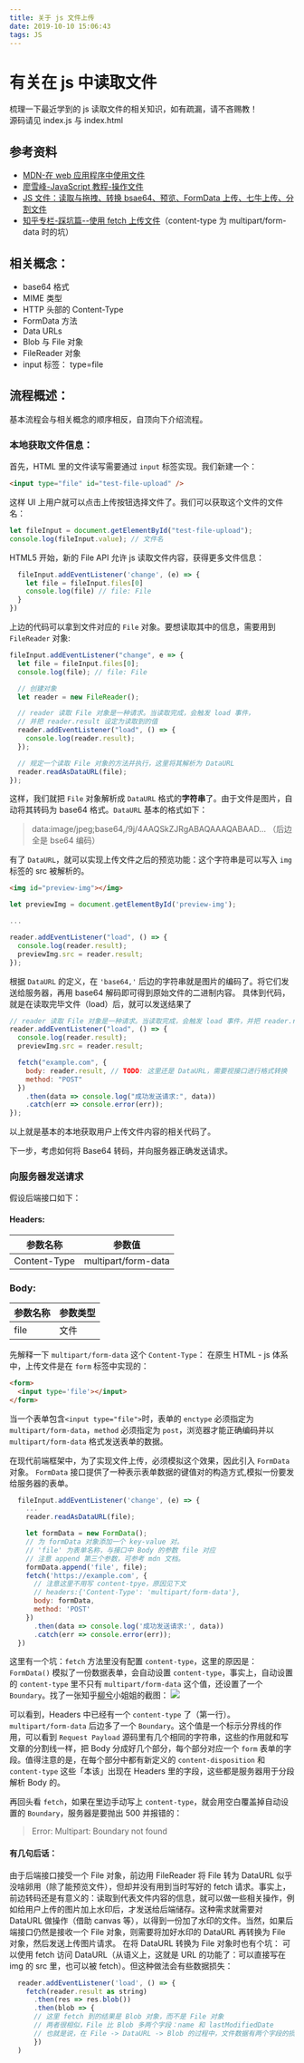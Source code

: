 ```yaml
---
title: 关于 js 文件上传
date: 2019-10-10 15:06:43
tags: JS
---
```


# 有关在 js 中读取文件

梳理一下最近学到的 js 读取文件的相关知识，如有疏漏，请不吝赐教！  
源码请见 index.js 与 index.html

## 参考资料

- [MDN-在 web 应用程序中使用文件](https://developer.mozilla.org/zh-CN/docs/Web/API/File/Using_files_from_web_applications)
- [廖雪峰-JavaScript 教程-操作文件](https://www.liaoxuefeng.com/wiki/1022910821149312/1023022494381696)
- [JS 文件：读取与拖拽、转换 bsae64、预览、FormData 上传、七牛上传、分割文件](https://github.com/amandakelake/blog/issues/40)
- [知乎专栏-踩坑篇--使用 fetch 上传文件](https://zhuanlan.zhihu.com/p/34291688)（content-type 为 multipart/form-data 时的坑）

## 相关概念：

- base64 格式
- MIME 类型
- HTTP 头部的 Content-Type
- FormData 方法
- Data URLs
- Blob 与 File 对象
- FileReader 对象
- input 标签： type=file

## 流程概述：

基本流程会与相关概念的顺序相反，自顶向下介绍流程。

### 本地获取文件信息：

首先，HTML 里的文件读写需要通过 `input` 标签实现。我们新建一个：

```html
<input type="file" id="test-file-upload" />
```

这样 UI 上用户就可以点击上传按钮选择文件了。我们可以获取这个文件的文件名：

```js
let fileInput = document.getElementById("test-file-upload");
console.log(fileInput.value); // 文件名
```

HTML5 开始，新的 File API 允许 js 读取文件内容，获得更多文件信息：

```js
  fileInput.addEventListener('change', (e) => {
    let file = fileInput.files[0]
    console.log(file) // file: File
  }
})
```

上边的代码可以拿到文件对应的 `File` 对象。要想读取其中的信息，需要用到 `FileReader` 对象:

```js
fileInput.addEventListener("change", e => {
  let file = fileInput.files[0];
  console.log(file); // file: File

  // 创建对象
  let reader = new FileReader();

  // reader 读取 File 对象是一种请求。当读取完成，会触发 load 事件，
  // 并把 reader.result 设定为读取到的值
  reader.addEventListener("load", () => {
    console.log(reader.result);
  });

  // 规定一个读取 File 对象的方法并执行，这里将其解析为 DataURL
  reader.readAsDataURL(file);
});
```

这样，我们就把 `File` 对象解析成 `DataURL` 格式的**字符串**了。由于文件是图片，自动将其转码为 base64 格式。`DataURL` 基本的格式如下：

> data:image/jpeg;base64,/9j/4AAQSkZJRgABAQAAAQABAAD...
> （后边全是 bse64 编码）

有了 `DataURL`，就可以实现上传文件之后的预览功能：这个字符串是可以写入 `img` 标签的 src 被解析的。

```html
<img id="preview-img"></img>
```

```js
let previewImg = document.getElementById('preview-img');

...

reader.addEventListener("load", () => {
  console.log(reader.result);
  previewImg.src = reader.result;
});
```

根据 `DataURL` 的定义，在 `'base64,'` 后边的字符串就是图片的编码了。将它们发送给服务器，再用 base64 解码即可得到原始文件的二进制内容。
具体到代码，就是在读取完毕文件（load）后，就可以发送结果了

```js
// reader 读取 File 对象是一种请求。当读取完成，会触发 load 事件，并把 reader.result 设定为读取到的值
reader.addEventListener("load", () => {
  console.log(reader.result);
  previewImg.src = reader.result;

  fetch("example.com", {
    body: reader.result, // TODO: 这里还是 DataURL，需要视接口进行格式转换
    method: "POST"
  })
    .then(data => console.log("成功发送请求:", data))
    .catch(err => console.error(err));
});
```

以上就是基本的本地获取用户上传文件内容的相关代码了。

下一步，考虑如何将 Base64 转码，并向服务器正确发送请求。

### 向服务器发送请求

假设后端接口如下：

#### Headers:

| 参数名称     | 参数值              |
| ------------ | ------------------- |
| Content-Type | multipart/form-data |

### Body:

| 参数名称 | 参数类型 |
| -------- | -------- |
| file     | 文件     |

先解释一下 `multipart/form-data` 这个 `Content-Type`：
在原生 HTML - js 体系中，上传文件是在 `form` 标签中实现的：

```html
<form>
  <input type='file'></input>
</form>
```

当一个表单包含`<input type="file">`时，表单的 `enctype` 必须指定为 `multipart/form-data`，`method` 必须指定为 `post`，浏览器才能正确编码并以 `multipart/form-data` 格式发送表单的数据。

在现代前端框架中，为了实现文件上传，必须模拟这个效果，因此引入 `FormData` 对象。
`FormData` 接口提供了一种表示表单数据的键值对的构造方式,模拟一份要发给服务器的表单。

```js
  fileInput.addEventListener('change', (e) => {
    ...
    reader.readAsDataURL(file);

    let formData = new FormData();
    // 为 formData 对象添加一个 key-value 对。
    // 'file' 为表单名称，与接口中 Body 的参数 file 对应
    // 注意 append 第三个参数，可参考 mdn 文档。
    formData.append('file', file);
    fetch('https://example.com', {
      // 注意这里不用写 content-tpye，原因见下文
      // headers:{'Content-Type': 'multipart/form-data'},
      body: formData,
      method: 'POST'
    })
      .then(data => console.log('成功发送请求:', data))
      .catch(err => console.error(err));
  })
```

这里有一个坑：`fetch` 方法里没有配置 `content-type`，这里的原因是：`FormData()` 模拟了一份数据表单，会自动设置 `content-type`，事实上，自动设置的 `content-type` 里不只有 `multipart/form-data` 这个值，还设置了一个 `Boundary`。找了一张知乎[柳兮](https://zhuanlan.zhihu.com/p/34291688)小姐姐的截图：
![](/blog/images/关于-js-文件上传1.jpg)

可以看到，Headers 中已经有一个 `content-type` 了（第一行）。`multipart/form-data` 后边多了一个 `Boundary`。这个值是一个标示分界线的作用，可以看到 `Request Payload` 源码里有几个相同的字符串，这些的作用就和写文章的分割线一样，把 Body 分成好几个部分，每个部分对应一个 `form` 表单的字段。值得注意的是，在每个部分中都有新定义的 `content-disposition` 和 `content-type` 这些「本该」出现在 Headers 里的字段，这些都是服务器用于分段解析 Body 的。

再回头看 `fetch`，如果在里边手动写上 `content-type`，就会用空白覆盖掉自动设置的 `Boundary`，服务器是要抛出 500 并报错的：

> Error: Multipart: Boundary not found

#### 有几句后话：

由于后端接口接受一个 File 对象，前边用 FileReader 将 File 转为 DataURL 似乎没啥卵用（除了能预览文件），但却并没有用到当时写好的 fetch 请求。事实上，前边转码还是有意义的：读取到代表文件内容的信息，就可以做一些相关操作，例如给用户上传的图片加上水印后，才发送给后端储存。这种需求就需要对 DataURL 做操作（借助 canvas 等），以得到一份加了水印的文件。当然，如果后端接口仍然是接收一个 File 对象，则需要将加好水印的 DataURL 再转换为 File 对象，然后发送上传图片请求。
在将 DataURL 转换为 File 对象时也有个坑：
可以使用 fetch 访问 DataURL（从语义上，这就是 URL 的功能了：可以直接写在 img 的 src 里，也可以被 fetch）。但这种做法会有些数据损失：

```js
  reader.addEventListener('load', () => {
    fetch(reader.result as string)
      .then(res => res.blob())
      .then(blob => {
      // 这里 fetch 到的结果是 Blob 对象，而不是 File 对象
      // 两者很相似，File 比 Blob 多两个字段：name 和 lastModifiedDate
      // 也就是说，在 File -> DataURL -> Blob 的过程中，文件数据有两个字段的损失
      })
  )
```
